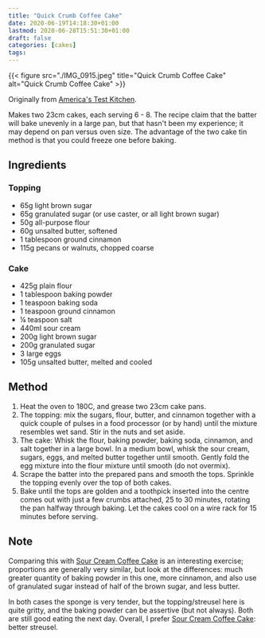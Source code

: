 ```yaml
---
title: "Quick Crumb Coffee Cake"
date: 2020-06-19T14:18:30+01:00
lastmod: 2020-06-28T15:51:30+01:00
draft: false
categories: [cakes]
tags: 
---
```


{{< figure src="./IMG_0915.jpeg" title="Quick Crumb Coffee Cake" alt="Quick Crumb Coffee Cake" >}}

Originally from [America's Test Kitchen](https://atkfamily.com/recipes/easy-coffee-cake/).

Makes two 23cm cakes, each serving 6 - 8. The recipe claim that the batter will bake unevenly in a large pan, but that hasn't been my experience; it may depend on pan versus oven size. The advantage of the two cake tin method is that you could freeze one before baking.

## Ingredients

### Topping

- 65g light brown sugar
- 65g granulated sugar (or use caster, or all light brown sugar)
- 50g all-purpose flour
- 60g unsalted butter, softened 
- 1 tablespoon ground cinnamon
- 115g pecans or walnuts, chopped coarse

### Cake

- 425g plain flour
- 1 tablespoon baking powder
- 1 teaspoon baking soda
- 1 teaspoon ground cinnamon
- ¼ teaspoon salt
- 440ml sour cream 
- 200g light brown sugar
- 200g granulated sugar
- 3 large eggs
- 105g unsalted butter, melted and cooled

## Method

1. Heat the oven to 180C, and grease two 23cm cake pans.
2. The topping: mix the sugars, flour, butter, and cinnamon together with a quick couple of pulses in a food processor (or by hand) until the mixture resembles wet sand. Stir in the nuts and set aside.
3. The cake: Whisk the flour, baking powder, baking soda, cinnamon, and salt together in a large bowl. In a medium bowl, whisk the sour cream, sugars, eggs, and melted butter together until smooth. Gently fold the egg mixture into the flour mixture until smooth (do not overmix).
4. Scrape the batter into the prepared pans and smooth the tops. Sprinkle the topping evenly over the top of both cakes.
5. Bake until the tops are golden and a toothpick inserted into the centre comes out with just a few crumbs attached, 25 to 30 minutes, rotating the pan halfway through baking. Let the cakes cool on a wire rack for 15 minutes before serving.  
## Note

Comparing this with [Sour Cream Coffee Cake](../sour_cream_coffee_cake) is an interesting exercise; proportions are generally very similar, but look at the differences: much greater quantity of baking powder in this one, more cinnamon, and also use of granulated sugar instead of half of the brown sugar, and less butter. 

In both cases the sponge is very tender, but the topping/streusel here is quite gritty, and the baking powder can be assertive (but not always). Both are still good eating the next day. Overall, I prefer [Sour Cream Coffee Cake](../sour_cream_coffee_cake): better streusel.

